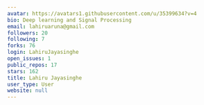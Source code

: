 ```yaml
---
avatar: https://avatars1.githubusercontent.com/u/35399634?v=4
bio: Deep learning and Signal Processing
email: lahiruaruna@gmail.com
followers: 20
following: 7
forks: 76
login: LahiruJayasinghe
open_issues: 1
public_repos: 17
stars: 162
title: Lahiru Jayasinghe
user_type: User
website: null
---
```

